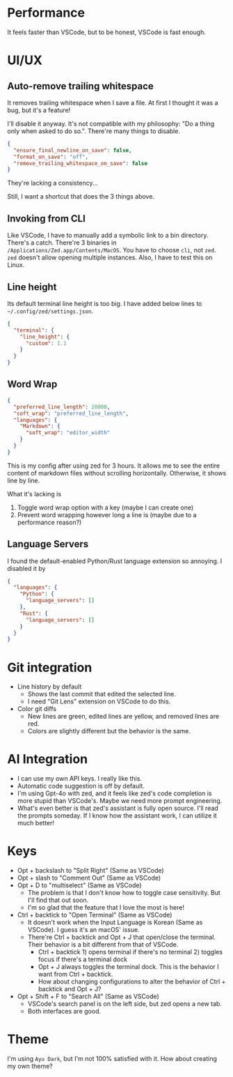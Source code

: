 # Performance

It feels faster than VSCode, but to be honest, VSCode is fast enough.

# UI/UX

## Auto-remove trailing whitespace

It removes trailing whitespace when I save a file. At first I thought it was a bug, but it's a feature!

I'll disable it anyway. It's not compatible with my philosophy: "Do a thing only when asked to do so.". There're many things to disable.

```json
{
  "ensure_final_newline_on_save": false,
  "format_on_save": "off",
  "remove_trailing_whitespace_on_save": false
}
```

They're lacking a consistency...

Still, I want a shortcut that does the 3 things above.

## Invoking from CLI

Like VSCode, I have to manually add a symbolic link to a bin directory. There's a catch. There're 3 binaries in `/Applications/Zed.app/Contents/MacOS`. You have to choose `cli`, not `zed`. `zed` doesn't allow opening multiple instances. Also, I have to test this on Linux.

## Line height

Its default terminal line height is too big. I have added below lines to `~/.config/zed/settings.json`.

```json
{
  "terminal": {
    "line_height": {
      "custom": 1.1
    }
  }
}
```

## Word Wrap

```json
{
  "preferred_line_length": 20000,
  "soft_wrap": "preferred_line_length",
  "languages": {
    "Markdown": {
      "soft_wrap": "editor_width"
    }
  }
}
```

This is my config after using zed for 3 hours. It allows me to see the entire content of markdown files without scrolling horizontally. Otherwise, it shows line by line.

What it's lacking is

1. Toggle word wrap option with a key (maybe I can create one)
2. Prevent word wrapping however long a line is (maybe due to a performance reason?)

## Language Servers

I found the default-enabled Python/Rust language extension so annoying. I disabled it by

```json
{
  "languages": {
    "Python": {
      "language_servers": []
    },
    "Rust": {
      "language_servers": []
    }
  }
}
```

# Git integration

- Line history by default
  - Shows the last commit that edited the selected line.
  - I need "Git Lens" extension on VSCode to do this.
- Color git diffs
  - New lines are green, edited lines are yellow, and removed lines are red.
  - Colors are slightly different but the behavior is the same.

# AI Integration

- I can use my own API keys. I really like this.
- Automatic code suggestion is off by default.
- I'm using Gpt-4o with zed, and it feels like zed's code completion is more stupid than VSCode's. Maybe we need more prompt engineering.
- What's even better is that zed's assistant is fully open source. I'll read the prompts someday. If I know how the assistant work, I can utilize it much better!

# Keys

- Opt + backslash to "Split Right" (Same as VSCode)
- Opt + slash to "Comment Out" (Same as VSCode)
- Opt + D to "multiselect" (Same as VSCode)
  - The problem is that I don't know how to toggle case sensitivity. But I'll find that out soon.
  - I'm so glad that the feature that I love the most is here!
- Ctrl + backtick to "Open Terminal" (Same as VSCode)
  - It doesn't work when the Input Language is Korean (Same as VSCode). I guess it's an macOS' issue.
  - There're Ctrl + backtick and Opt + J that open/close the terminal. Their behavior is a bit different from that of VSCode.
    - Ctrl + backtick 1) opens terminal if there's no terminal 2) toggles focus if there's a terminal dock
    - Opt + J always toggles the terminal dock. This is the behavior I want from Ctrl + backtick.
    - How about changing configurations to alter the behavior of Ctrl + backtick and Opt + J?
- Opt + Shift + F to "Search All" (Same as VSCode)
  - VSCode's search panel is on the left side, but zed opens a new tab.
  - Both interfaces are good.

# Theme

I'm using `Ayu Dark`, but I'm not 100% satisfied with it. How about creating my own theme?
